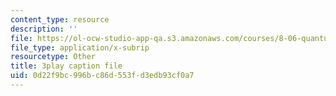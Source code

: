 ```yaml
---
content_type: resource
description: ''
file: https://ol-ocw-studio-app-qa.s3.amazonaws.com/courses/8-06-quantum-physics-iii-spring-2018/0d22f9bc996bc86d553fd3edb93cf0a7_9lc7mxULRF0.srt
file_type: application/x-subrip
resourcetype: Other
title: 3play caption file
uid: 0d22f9bc-996b-c86d-553f-d3edb93cf0a7
---
```

